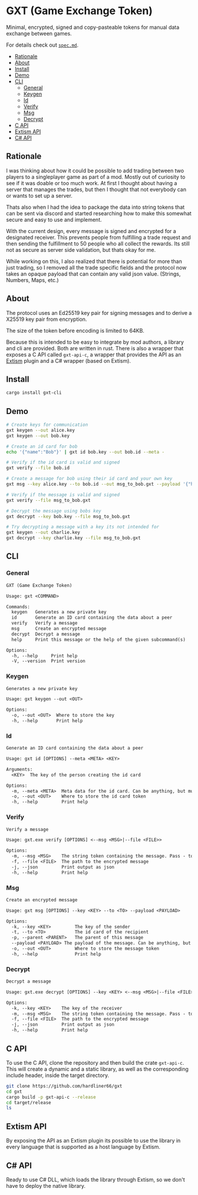 # GXT (Game Exchange Token)

Minimal, encrypted, signed and copy-pasteable tokens for manual data exchange between games.

For details check out [`spec.md`](https://github.com/hardliner66/gxt/blob/main/spec.md).

- [Rationale](#rationale)
- [About](#about)
- [Install](#install)
- [Demo](#demo)
- [CLI](#cli)
  - [General](#general)
  - [Keygen](#keygen)
  - [Id](#id)
  - [Verify](#verify)
  - [Msg](#msg)
  - [Decrypt](#decrypt)
- [C API](#c-api)
- [Extism API](#extism-api)
- [C# API](#c-api-1)

## Rationale
I was thinking about how it could be possible to add trading
between two players to a singleplayer game as part of a mod. Mostly out of curiosity to see
if it was doable or too much work. At first I thought about having a server that manages
the trades, but then I thought that not everybody can or wants to set up a server.

Thats also when I had the idea to package the data into string tokens that can be sent
via discord and started researching how to make this somewhat secure and
easy to use and implement.

With the current design, every message is signed and encrypted for a designated receiver.
This prevents people from fulfilling a trade request and then sending the fulfillment to
50 people who all collect the rewards. Its still not as secure as server side validation,
but thats okay for me.

While working on this, I also realized that there is potential for more than just trading,
so I removed all the trade specific fields and the protocol now takes an opaque payload
that can contain any valid json value. (Strings, Numbers, Maps, etc.)

## About
The protocol uses an Ed25519 key pair for signing messages and to derive a X25519 key pair
from encryption.

The size of the token before encoding is limited to 64KB.

Because this is intended to be easy to integrate by mod authors, a library and cli are provided.
Both are written in rust. There is also a wrapper that exposes a C API called `gxt-api-c`, a wrapper that provides
the API as an [Extism](https://extism.org/) plugin and a C# wrapper (based on Extism).

## Install
```bash
cargo install gxt-cli
```

## Demo
```bash
# Create keys for communication
gxt keygen --out alice.key
gxt keygen --out bob.key

# Create an id card for bob
echo '{"name":"Bob"}' | gxt id bob.key --out bob.id --meta -

# Verify if the id card is valid and signed
gxt verify --file bob.id

# Create a message for bob using their id card and your own key
gxt msg --key alice.key --to bob.id --out msg_to_bob.gxt --payload '{"hello":"world"}'

# Verify if the message is valid and signed
gxt verify --file msg_to_bob.gxt

# Decrypt the message using bobs key
gxt decrypt --key bob.key --file msg_to_bob.gxt

# Try decrypting a message with a key its not intended for
gxt keygen --out charlie.key
gxt decrypt --key charlie.key --file msg_to_bob.gxt
```

## CLI
### General
```txt
GXT (Game Exchange Token)

Usage: gxt <COMMAND>

Commands:
  keygen   Generates a new private key
  id       Generate an ID card containing the data about a peer
  verify   Verify a message
  msg      Create an encrypted message
  decrypt  Decrypt a message
  help     Print this message or the help of the given subcommand(s)

Options:
  -h, --help     Print help
  -V, --version  Print version
```

### Keygen
```txt
Generates a new private key

Usage: gxt keygen --out <OUT>

Options:
  -o, --out <OUT>  Where to store the key
  -h, --help       Print help
```

### Id
```txt
Generate an ID card containing the data about a peer

Usage: gxt id [OPTIONS] --meta <META> <KEY>

Arguments:
  <KEY>  The key of the person creating the id card

Options:
  -m, --meta <META>  Meta data for the id card. Can be anything, but must be set. Pass - to read from stdin
  -o, --out <OUT>    Where to store the id card token
  -h, --help         Print help
```

### Verify
```txt
Verify a message

Usage: gxt.exe verify [OPTIONS] <--msg <MSG>|--file <FILE>>

Options:
  -m, --msg <MSG>    The string token containing the message. Pass - to read from stdin
  -f, --file <FILE>  The path to the encrypted message
  -j, --json         Print output as json
  -h, --help         Print help
```

### Msg
```txt
Create an encrypted message

Usage: gxt msg [OPTIONS] --key <KEY> --to <TO> --payload <PAYLOAD>

Options:
  -k, --key <KEY>         The key of the sender
  -t, --to <TO>           The id card of the recipient
  -p, --parent <PARENT>   The parent of this message
  --payload <PAYLOAD> The payload of the message. Can be anything, but must be set. Pass - to read from stdin
  -o, --out <OUT>         Where to store the message token
  -h, --help              Print help
```

### Decrypt
```txt
Decrypt a message

Usage: gxt.exe decrypt [OPTIONS] --key <KEY> <--msg <MSG>|--file <FILE>>

Options:
  -k, --key <KEY>    The key of the receiver
  -m, --msg <MSG>    The string token containing the message. Pass - to read from stdin
  -f, --file <FILE>  The path to the encrypted message
  -j, --json         Print output as json
  -h, --help         Print help
```

## C API
To use the C API, clone the repository and then build the crate `gxt-api-c`.
This will create a dynamic and a static library, as well as the corresponding include header,
inside the target directory.

```bash
git clone https://github.com/hardliner66/gxt
cd gxt
cargo build -p gxt-api-c --release
cd target/release
ls
```

## Extism API
By exposing the API as an Extism plugin its possible to use the library in every language that is supported
as a host language by Extism.

## C# API
Ready to use C# DLL, which loads the library through Extism, so we don't have to deploy the native library.
